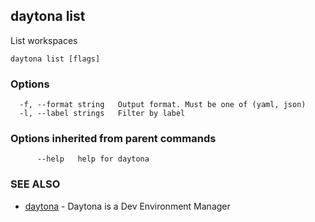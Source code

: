 ## daytona list

List workspaces

```
daytona list [flags]
```

### Options

```
  -f, --format string   Output format. Must be one of (yaml, json)
  -l, --label strings   Filter by label
```

### Options inherited from parent commands

```
      --help   help for daytona
```

### SEE ALSO

* [daytona](daytona.md)	 - Daytona is a Dev Environment Manager

